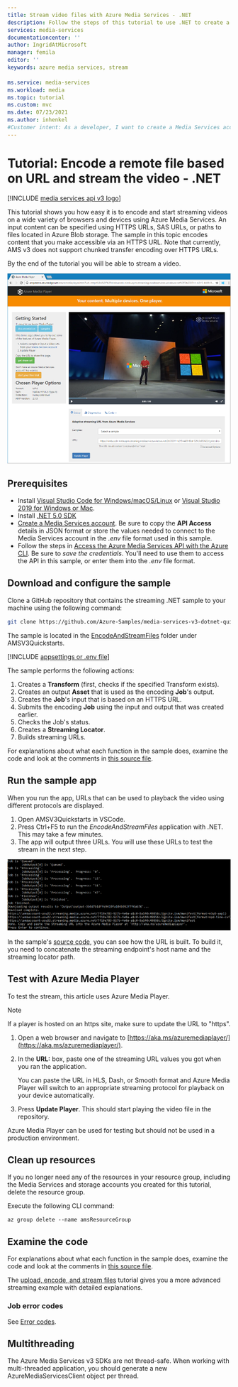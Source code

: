 ```yaml
---
title: Stream video files with Azure Media Services - .NET 
description: Follow the steps of this tutorial to use .NET to create a new Azure Media Services account, encode a file, and stream it to Azure Media Player.
services: media-services
documentationcenter: ''
author: IngridAtMicrosoft
manager: femila
editor: ''
keywords: azure media services, stream

ms.service: media-services
ms.workload: media
ms.topic: tutorial
ms.custom: mvc
ms.date: 07/23/2021
ms.author: inhenkel
#Customer intent: As a developer, I want to create a Media Services account so that I can store, encrypt, encode, manage, and stream media content in Azure.
---
```


# Tutorial: Encode a remote file based on URL and stream the video - .NET

[!INCLUDE [media services api v3 logo](./includes/v3-hr.md)]

This tutorial shows you how easy it is to encode and start streaming videos on a wide variety of browsers and devices using Azure Media Services. An input content can be specified using HTTPS URLs, SAS URLs, or paths to files located in Azure Blob storage.
The sample in this topic encodes content that you make accessible via an HTTPS URL. Note that currently, AMS v3 does not support chunked transfer encoding over HTTPS URLs.

By the end of the tutorial you will be able to stream a video.  

![Play the video](./media/stream-files-dotnet-quickstart/final-video.png)

## Prerequisites

- Install [Visual Studio Code for Windows/macOS/Linux](https://code.visualstudio.com/) or [Visual Studio 2019 for Windows or Mac](https://visualstudio.microsoft.com/).
- Install [.NET 5.0 SDK](https://dotnet.microsoft.com/download)
- [Create a Media Services account](./account-create-how-to.md). Be sure to copy the **API Access** details in JSON format or store the values needed to connect to the Media Services account in the *.env* file format used in this sample.
- Follow the steps in [Access the Azure Media Services API with the Azure CLI](./access-api-howto.md). Be sure to *save the credentials*. You'll need to use them to access the API in this sample, or enter them into the *.env* file format.

## Download and configure the sample

Clone a GitHub repository that contains the streaming .NET sample to your machine using the following command:  

 ```bash
 git clone https://github.com/Azure-Samples/media-services-v3-dotnet-quickstarts.git
 ```

The sample is located in the [EncodeAndStreamFiles](https://github.com/Azure-Samples/media-services-v3-dotnet-quickstarts/tree/master/AMSV3Quickstarts/EncodeAndStreamFiles) folder under AMSV3Quickstarts.

[!INCLUDE [appsettings or .env file](./includes/note-appsettings-or-env-file.md)]

The sample performs the following actions:

1. Creates a **Transform** (first, checks if the specified Transform exists). 
2. Creates an output **Asset** that is used as the encoding **Job**'s output.
3. Creates the **Job**'s input that is based on an HTTPS URL.
4. Submits the encoding **Job** using the input and output that was created earlier.
5. Checks the Job's status.
6. Creates a **Streaming Locator**.
7. Builds streaming URLs.

For explanations about what each function in the sample does, examine the code and look at the comments in [this source file](https://github.com/Azure-Samples/media-services-v3-dotnet-quickstarts/blob/master/AMSV3Quickstarts/EncodeAndStreamFiles/Program.cs).

## Run the sample app

When you run the app, URLs that can be used to playback the video using different protocols are displayed. 

1. Open AMSV3Quickstarts in VSCode.
2. Press Ctrl+F5 to run the *EncodeAndStreamFiles* application with .NET. This may take a few minutes.
3. The app will output three URLs. You will use these URLs to test the stream in the next step.

![Screenshot of the output from the EncodeAndStreamFiles app in Visual Studio showing three streaming URLs for use in the Azure Media Player.](./media/stream-files-tutorial-with-api/output.png)

In the sample's [source code](https://github.com/Azure-Samples/media-services-v3-dotnet-quickstarts/blob/master/AMSV3Quickstarts/EncodeAndStreamFiles/Program.cs), you can see how the URL is built. To build it, you need to concatenate the streaming endpoint's host name and the streaming locator path.  

## Test with Azure Media Player

To test the stream, this article uses Azure Media Player. 

> [!NOTE]
> If a player is hosted on an https site, make sure to update the URL to "https".

1. Open a web browser and navigate to [https://aka.ms/azuremediaplayer/](https://aka.ms/azuremediaplayer/).
2. In the **URL:** box, paste one of the streaming URL values you got when you ran the application. 
 
     You can paste the URL in HLS, Dash, or Smooth format and Azure Media Player will switch to an appropriate streaming protocol for playback on your device automatically.
3. Press **Update Player**. This should start playing the video file in the repository.

Azure Media Player can be used for testing but should not be used in a production environment. 

## Clean up resources

If you no longer need any of the resources in your resource group, including the Media Services and storage accounts you created for this tutorial, delete the resource group.

Execute the following CLI command:

```azurecli
az group delete --name amsResourceGroup
```

## Examine the code

For explanations about what each function in the sample does, examine the code and look at the comments in [this source file](https://github.com/Azure-Samples/media-services-v3-dotnet-quickstarts/blob/master/AMSV3Quickstarts/EncodeAndStreamFiles/Program.cs).

The [upload, encode, and stream files](stream-files-tutorial-with-api.md) tutorial gives you a more advanced streaming example with detailed explanations. 

### Job error codes

See [Error codes](/rest/api/media/jobs/get#joberrorcode).

## Multithreading

The Azure Media Services v3 SDKs are not thread-safe. When working with multi-threaded application, you should generate a new  AzureMediaServicesClient object per thread.
